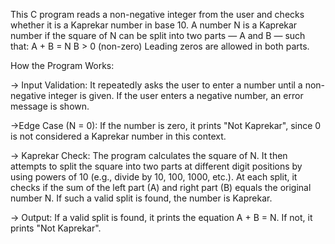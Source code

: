 This C program reads a non-negative integer from the user and checks whether it is a Kaprekar number in base 10. A number N is a Kaprekar number if the square of N can be split into two parts — A and B — such that:
A + B = N
B > 0 (non-zero)
Leading zeros are allowed in both parts.

How the Program Works:

-> Input Validation:
It repeatedly asks the user to enter a number until a non-negative integer is given.
If the user enters a negative number, an error message is shown.

->Edge Case (N = 0):
If the number is zero, it prints "Not Kaprekar", since 0 is not considered a Kaprekar number in this context.

-> Kaprekar Check:
The program calculates the square of N.
It then attempts to split the square into two parts at different digit positions by using powers of 10 (e.g., divide by 10, 100, 1000, etc.).
At each split, it checks if the sum of the left part (A) and right part (B) equals the original number N.
If such a valid split is found, the number is Kaprekar.

-> Output:
If a valid split is found, it prints the equation A + B = N.
If not, it prints "Not Kaprekar".
